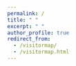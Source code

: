 ```yaml
---
permalink: /
title: " "
excerpt: " "
author_profile: true
redirect_from: 
  - /visitormap/
  - /visitormap.html
---
```



<script type='text/javascript' id='clustrmaps' src='//cdn.clustrmaps.com/map_v2.js?cl=ffffff&w=200&t=n&d=kxdtvZkjEC6mkkOdVFG_svrVi9GbFdbB7lu4iWrWewU'></script>
